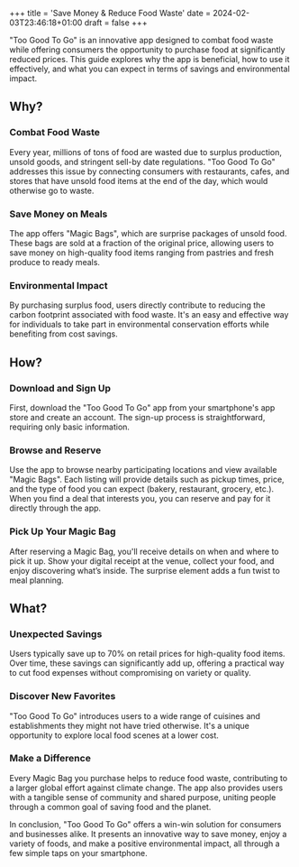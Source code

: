 +++
title = 'Save Money & Reduce Food Waste'
date = 2024-02-03T23:46:18+01:00
draft = false
+++

"Too Good To Go" is an innovative app designed to combat food waste while offering consumers the opportunity to purchase food at significantly reduced prices. This guide explores why the app is beneficial, how to use it effectively, and what you can expect in terms of savings and environmental impact.

## Why?

### Combat Food Waste
Every year, millions of tons of food are wasted due to surplus production, unsold goods, and stringent sell-by date regulations. "Too Good To Go" addresses this issue by connecting consumers with restaurants, cafes, and stores that have unsold food items at the end of the day, which would otherwise go to waste.

### Save Money on Meals
The app offers "Magic Bags", which are surprise packages of unsold food. These bags are sold at a fraction of the original price, allowing users to save money on high-quality food items ranging from pastries and fresh produce to ready meals.

### Environmental Impact
By purchasing surplus food, users directly contribute to reducing the carbon footprint associated with food waste. It's an easy and effective way for individuals to take part in environmental conservation efforts while benefiting from cost savings.

## How?

### Download and Sign Up
First, download the "Too Good To Go" app from your smartphone's app store and create an account. The sign-up process is straightforward, requiring only basic information.

### Browse and Reserve
Use the app to browse nearby participating locations and view available "Magic Bags". Each listing will provide details such as pickup times, price, and the type of food you can expect (bakery, restaurant, grocery, etc.). When you find a deal that interests you, you can reserve and pay for it directly through the app.

### Pick Up Your Magic Bag
After reserving a Magic Bag, you'll receive details on when and where to pick it up. Show your digital receipt at the venue, collect your food, and enjoy discovering what’s inside. The surprise element adds a fun twist to meal planning.

## What?

### Unexpected Savings
Users typically save up to 70% on retail prices for high-quality food items. Over time, these savings can significantly add up, offering a practical way to cut food expenses without compromising on variety or quality.

### Discover New Favorites
"Too Good To Go" introduces users to a wide range of cuisines and establishments they might not have tried otherwise. It's a unique opportunity to explore local food scenes at a lower cost.

### Make a Difference
Every Magic Bag you purchase helps to reduce food waste, contributing to a larger global effort against climate change. The app also provides users with a tangible sense of community and shared purpose, uniting people through a common goal of saving food and the planet.

In conclusion, "Too Good To Go" offers a win-win solution for consumers and businesses alike. It presents an innovative way to save money, enjoy a variety of foods, and make a positive environmental impact, all through a few simple taps on your smartphone.
